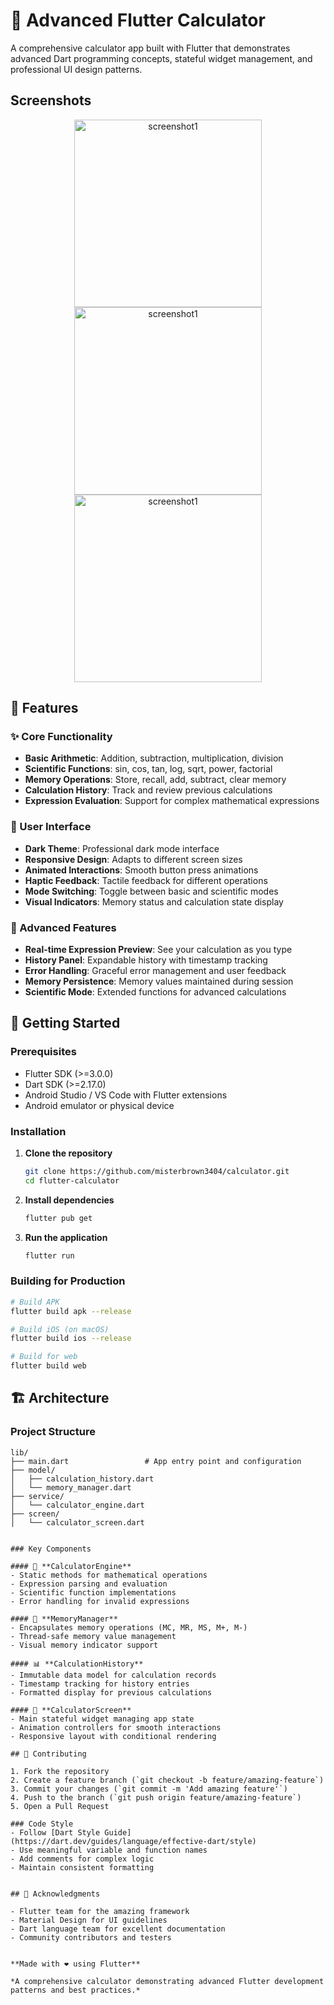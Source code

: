 # 🧮 Advanced Flutter Calculator

A comprehensive calculator app built with Flutter that demonstrates advanced Dart programming concepts, stateful widget management, and professional UI design patterns.

## Screenshots

<div align="center"> <img src="Screenshot_1.png" alt="screenshot1" width="300"><img src="Screenshot_2.png" alt="screenshot1" width="300"><img src="Screenshot_3.png" alt="screenshot1" width="300"> </div>

## 📱 Features

### ✨ Core Functionality
- **Basic Arithmetic**: Addition, subtraction, multiplication, division
- **Scientific Functions**: sin, cos, tan, log, sqrt, power, factorial
- **Memory Operations**: Store, recall, add, subtract, clear memory
- **Calculation History**: Track and review previous calculations
- **Expression Evaluation**: Support for complex mathematical expressions

### 🎨 User Interface
- **Dark Theme**: Professional dark mode interface
- **Responsive Design**: Adapts to different screen sizes
- **Animated Interactions**: Smooth button press animations
- **Haptic Feedback**: Tactile feedback for different operations
- **Mode Switching**: Toggle between basic and scientific modes
- **Visual Indicators**: Memory status and calculation state display

### 🔧 Advanced Features
- **Real-time Expression Preview**: See your calculation as you type
- **History Panel**: Expandable history with timestamp tracking
- **Error Handling**: Graceful error management and user feedback
- **Memory Persistence**: Memory values maintained during session
- **Scientific Mode**: Extended functions for advanced calculations

## 🚀 Getting Started

### Prerequisites
- Flutter SDK (>=3.0.0)
- Dart SDK (>=2.17.0)
- Android Studio / VS Code with Flutter extensions
- Android emulator or physical device

### Installation

1. **Clone the repository**
   ```bash
   git clone https://github.com/misterbrown3404/calculator.git
   cd flutter-calculator
   ```

2. **Install dependencies**
   ```bash
   flutter pub get
   ```

3. **Run the application**
   ```bash
   flutter run
   ```

### Building for Production

```bash
# Build APK
flutter build apk --release

# Build iOS (on macOS)
flutter build ios --release

# Build for web
flutter build web
```

## 🏗️ Architecture

### Project Structure
```
lib/
├── main.dart                 # App entry point and configuration
├── model/
│   ├── calculation_history.dart
│   └── memory_manager.dart
├── service/
│   └── calculator_engine.dart
├── screen/
│   └── calculator_screen.dart


### Key Components

#### 🎯 **CalculatorEngine**
- Static methods for mathematical operations
- Expression parsing and evaluation
- Scientific function implementations
- Error handling for invalid expressions

#### 💾 **MemoryManager**
- Encapsulates memory operations (MC, MR, MS, M+, M-)
- Thread-safe memory value management
- Visual memory indicator support

#### 📊 **CalculationHistory**
- Immutable data model for calculation records
- Timestamp tracking for history entries
- Formatted display for previous calculations

#### 🎨 **CalculatorScreen**
- Main stateful widget managing app state
- Animation controllers for smooth interactions
- Responsive layout with conditional rendering

## 🤝 Contributing

1. Fork the repository
2. Create a feature branch (`git checkout -b feature/amazing-feature`)
3. Commit your changes (`git commit -m 'Add amazing feature'`)
4. Push to the branch (`git push origin feature/amazing-feature`)
5. Open a Pull Request

### Code Style
- Follow [Dart Style Guide](https://dart.dev/guides/language/effective-dart/style)
- Use meaningful variable and function names
- Add comments for complex logic
- Maintain consistent formatting


## 🙏 Acknowledgments

- Flutter team for the amazing framework
- Material Design for UI guidelines
- Dart language team for excellent documentation
- Community contributors and testers


**Made with ❤️ using Flutter**

*A comprehensive calculator demonstrating advanced Flutter development patterns and best practices.*